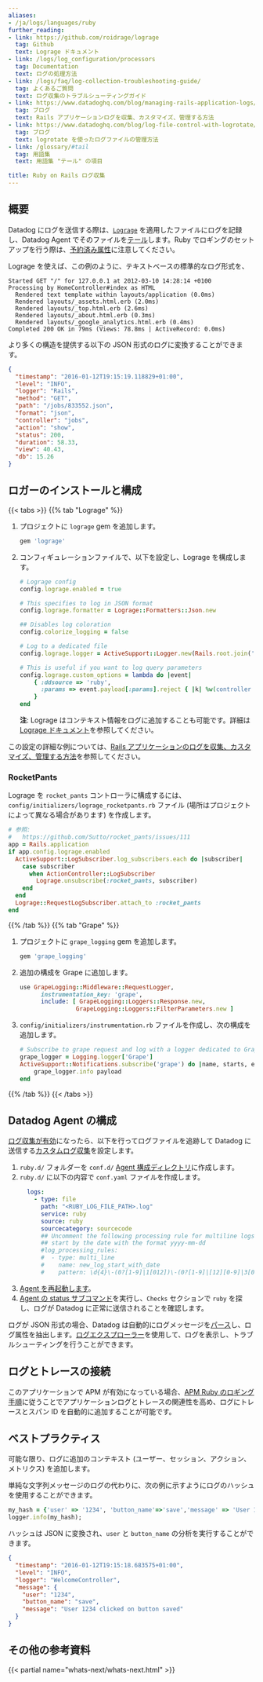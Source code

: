 ```yaml
---
aliases:
- /ja/logs/languages/ruby
further_reading:
- link: https://github.com/roidrage/lograge
  tag: Github
  text: Lograge ドキュメント
- link: /logs/log_configuration/processors
  tag: Documentation
  text: ログの処理方法
- link: /logs/faq/log-collection-troubleshooting-guide/
  tag: よくあるご質問
  text: ログ収集のトラブルシューティングガイド
- link: https://www.datadoghq.com/blog/managing-rails-application-logs/
  tag: ブログ
  text: Rails アプリケーションログを収集、カスタマイズ、管理する方法
- link: https://www.datadoghq.com/blog/log-file-control-with-logrotate/
  tag: ブログ
  text: logrotate を使ったログファイルの管理方法
- link: /glossary/#tail
  tag: 用語集
  text: 用語集 "テール" の項目

title: Ruby on Rails ログ収集
---
```


## 概要

Datadog にログを送信する際は、[`Lograge`][1] を適用したファイルにログを記録し、Datadog Agent でそのファイルを[テール][11]します。Ruby でロギングのセットアップを行う際は、[予約済み属性][2]に注意してください。

Lograge を使えば、この例のように、テキストベースの標準的なログ形式を、

```text
Started GET "/" for 127.0.0.1 at 2012-03-10 14:28:14 +0100
Processing by HomeController#index as HTML
  Rendered text template within layouts/application (0.0ms)
  Rendered layouts/_assets.html.erb (2.0ms)
  Rendered layouts/_top.html.erb (2.6ms)
  Rendered layouts/_about.html.erb (0.3ms)
  Rendered layouts/_google_analytics.html.erb (0.4ms)
Completed 200 OK in 79ms (Views: 78.8ms | ActiveRecord: 0.0ms)
```

より多くの構造を提供する以下の JSON 形式のログに変換することができます。

```json
{
  "timestamp": "2016-01-12T19:15:19.118829+01:00",
  "level": "INFO",
  "logger": "Rails",
  "method": "GET",
  "path": "/jobs/833552.json",
  "format": "json",
  "controller": "jobs",
  "action": "show",
  "status": 200,
  "duration": 58.33,
  "view": 40.43,
  "db": 15.26
}
```

## ロガーのインストールと構成

{{< tabs >}}
{{% tab "Lograge" %}}

1. プロジェクトに `lograge` gem を追加します。
    ```ruby
    gem 'lograge'
    ```
2. コンフィギュレーションファイルで、以下を設定し、Lograge を構成します。
    ```ruby
    # Lograge config
    config.lograge.enabled = true

    # This specifies to log in JSON format
    config.lograge.formatter = Lograge::Formatters::Json.new

    ## Disables log coloration
    config.colorize_logging = false

    # Log to a dedicated file
    config.lograge.logger = ActiveSupport::Logger.new(Rails.root.join('log', "#{Rails.env}.log"))

    # This is useful if you want to log query parameters
    config.lograge.custom_options = lambda do |event|
        { :ddsource => 'ruby',
          :params => event.payload[:params].reject { |k| %w(controller action).include? k }
        }
    end
    ```
   **注**: Lograge はコンテキスト情報をログに追加することも可能です。詳細は [Lograge ドキュメント][1]を参照してください。

この設定の詳細な例については、[Rails アプリケーションのログを収集、カスタマイズ、管理する方法][2]を参照してください。

### RocketPants

Lograge を `rocket_pants` コントローラに構成するには、`config/initializers/lograge_rocketpants.rb` ファイル (場所はプロジェクトによって異なる場合があります) を作成します。

```ruby
# 参照:
#   https://github.com/Sutto/rocket_pants/issues/111
app = Rails.application
if app.config.lograge.enabled
  ActiveSupport::LogSubscriber.log_subscribers.each do |subscriber|
    case subscriber
      when ActionController::LogSubscriber
        Lograge.unsubscribe(:rocket_pants, subscriber)
    end
  end
  Lograge::RequestLogSubscriber.attach_to :rocket_pants
end
```

[1]: https://github.com/roidrage/lograge#installation
[2]: https://www.datadoghq.com/blog/managing-rails-application-logs
{{% /tab %}}
{{% tab "Grape" %}}

1. プロジェクトに `grape_logging` gem を追加します。

    ```ruby
    gem 'grape_logging'
    ```
2. 追加の構成を Grape に追加します。

    ```ruby
    use GrapeLogging::Middleware::RequestLogger,
          instrumentation_key: 'grape',
          include: [ GrapeLogging::Loggers::Response.new,
                    GrapeLogging::Loggers::FilterParameters.new ]
    ```
3. `config/initializers/instrumentation.rb` ファイルを作成し、次の構成を追加します。

    ```ruby
    # Subscribe to grape request and log with a logger dedicated to Grape
    grape_logger = Logging.logger['Grape']
    ActiveSupport::Notifications.subscribe('grape') do |name, starts, ends, notification_id, payload|
        grape_logger.info payload
    end
    ```

{{% /tab %}}
{{< /tabs >}}
## Datadog Agent の構成

[ログ収集が有効][3]になったら、以下を行ってログファイルを追跡して Datadog に送信する[カスタムログ収集][4]を設定します。

1. `ruby.d/` フォルダーを `conf.d/` [Agent 構成ディレクトリ][5]に作成します。
2. `ruby.d/` に以下の内容で `conf.yaml` ファイルを作成します。
    ```yaml
      logs:
        - type: file
          path: "<RUBY_LOG_FILE_PATH>.log"
          service: ruby
          source: ruby
          sourcecategory: sourcecode
          ## Uncomment the following processing rule for multiline logs if they
          ## start by the date with the format yyyy-mm-dd
          #log_processing_rules:
          #  - type: multi_line
          #    name: new_log_start_with_date
          #    pattern: \d{4}\-(0?[1-9]|1[012])\-(0?[1-9]|[12][0-9]|3[01])
    ```
4. [Agent を再起動します][6]。
5. [Agent の status サブコマンド][8]を実行し、`Checks` セクションで `ruby` を探し、ログが Datadog に正常に送信されることを確認します。

ログが JSON 形式の場合、Datadog は自動的にログメッセージを[パース][9]し、ログ属性を抽出します。[ログエクスプローラー][10]を使用して、ログを表示し、トラブルシューティングを行うことができます。

## ログとトレースの接続

このアプリケーションで APM が有効になっている場合、[APM Ruby のロギング手順][7]に従うことでアプリケーションログとトレースの関連性を高め、ログにトレースとスパン ID を自動的に追加することが可能です。

## ベストプラクティス

可能な限り、ログに追加のコンテキスト (ユーザー、セッション、アクション、メトリクス) を追加します。

単純な文字列メッセージのログの代わりに、次の例に示すようにログのハッシュを使用することができます。

```ruby
my_hash = {'user' => '1234', 'button_name'=>'save','message' => 'User 1234 clicked on button saved'};
logger.info(my_hash);
```

ハッシュは JSON に変換され、`user` と `button_name` の分析を実行することができます。

```json
{
  "timestamp": "2016-01-12T19:15:18.683575+01:00",
  "level": "INFO",
  "logger": "WelcomeController",
  "message": {
    "user": "1234",
    "button_name": "save",
    "message": "User 1234 clicked on button saved"
  }
}
```
## その他の参考資料

{{< partial name="whats-next/whats-next.html" >}}

[1]: https://github.com/roidrage/lograge
[2]: /ja/logs/log_configuration/attributes_naming_convention/#reserved-attributes
[3]: /ja/agent/logs/?tab=tailfiles#activate-log-collection
[4]: /ja/agent/logs/?tab=tailfiles#custom-log-collection
[5]: /ja/agent/guide/agent-configuration-files/?tab=agentv6v7#agent-configuration-directory
[6]: /ja/agent/guide/agent-commands/#restart-the-agent
[7]: /ja/tracing/other_telemetry/connect_logs_and_traces/ruby/
[8]: /ja/agent/guide/agent-commands/?tab=agentv6v7#agent-status-and-information
[9]: /ja/logs/log_configuration/parsing
[10]: /ja/logs/explorer/
[11]: /ja/glossary/#tail
